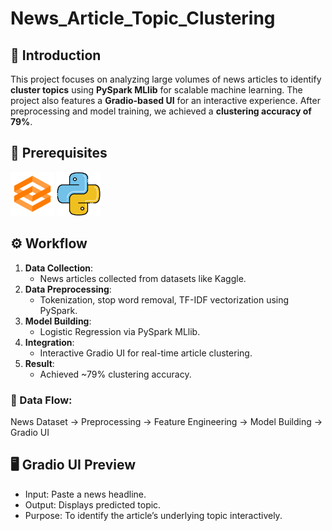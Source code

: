 # News_Article_Topic_Clustering

## 🧠 Introduction

This project focuses on analyzing large volumes of news articles to identify **cluster topics** using **PySpark MLlib** for scalable machine learning. The project also features a **Gradio-based UI** for an interactive experience. After preprocessing and model training, we achieved a **clustering accuracy of 79%**.

## 🧰 Prerequisites

<div align="left">
  <img alt="Gradio" src="img/gradio.png" height="70" width="70"/>
  <img alt="Python" src="img/python.png" height="70" width="70"/>
</div>

## ⚙️ Workflow

1. **Data Collection**:
   * News articles collected from datasets like Kaggle.
2. **Data Preprocessing**:
   * Tokenization, stop word removal, TF-IDF vectorization using PySpark.
3. **Model Building**:
   * Logistic Regression via PySpark MLlib.
4. **Integration**:
   * Interactive Gradio UI for real-time article clustering.
5. **Result**:
   * Achieved \~79% clustering accuracy.

### 🔁 Data Flow:

News Dataset -> Preprocessing -> Feature Engineering -> Model Building -> Gradio UI

## 🖥️ Gradio UI Preview

* Input: Paste a news headline.
* Output: Displays predicted topic.
* Purpose: To identify the article’s underlying topic interactively.



